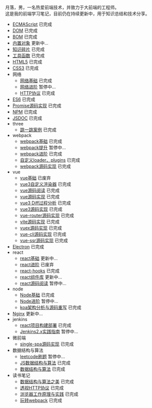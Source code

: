 月落，男，一名热爱前端技术，并致力于大前端的工程师。 <br />
这是我的前端学习笔记，目前仍在持续更新中，用于知识总结和技术分享。

* [ECMAScript](https://git.yueluo.club/heora/notes/src/master/ecmascript) 已完成
* [DOM](https://git.yueluo.club/heora/notes/src/master/dom) 已完成
* [BOM](https://git.yueluo.club/heora/notes/src/master/bom) 已完成
* [内置对象](https://git.yueluo.club/heora/notes/src/master/Built_in_objects) 更新中...
* [知识碎片](https://git.yueluo.club/heora/notes/src/master/fragment) 已完成
* [工具函数](https://git.yueluo.club/heora/notes/src/master/utils) 已完成
* [HTML5](https://git.yueluo.club/heora/notes/src/master/html5) 已完成
* [CSS3](https://git.yueluo.club/heora/notes/src/master/css3) 已完成
* 网络
  + [网络基础](https://git.yueluo.club/heora/notes/src/master/network/base) 已完成
  + [网络进阶](https://git.yueluo.club/heora/notes/src/master/network/plus) 暂停中...
  + [HTTP协议](https://www.yuque.com/yyne87/mw1l9v) 已完成
* [ES6](https://git.yueluo.club/heora/notes/src/master/es6) 已完成
* [Promise源码实现](https://git.yueluo.club/heora/notes/src/master/promise) 已完成
* [NPM](https://git.yueluo.club/heora/notes/src/master/npm) 已完成
* [JSDOC](https://git.yueluo.club/heora/notes/src/master/doc) 已完成
* three
  + [跳一跳案例](https://git.yueluo.club/heora/notes/src/master/three.js/jump) 已完成
* webpack
  + [webpack基础](https://git.yueluo.club/heora/notes/src/master/webpack/webpack) 已完成
  + [webpack提升](https://git.yueluo.club/heora/notes/src/master/webpack/webpack_plus) 暂停中...
  + [webpack进阶](https://git.yueluo.club/heora/notes/src/master/webpack/webpack_tencent) 已完成
  + [自定义loader、plugins](https://git.yueluo.club/heora/notes/src/master/webpack/webpack_write) 已完成
  + [webpack源码实现](https://git.yueluo.club/heora/notes/src/master/webpack/webpack_write) 已完成
* vue
  + [vue基础](https://git.yueluo.club/heora/notes/src/master/vue/vue_base) 已废弃
  + [vue3自定义渲染器](https://git.yueluo.club/heora/notes/src/master/vue/vue3_renderer) 已完成
  + [vue源码阅读](https://git.yueluo.club/heora/notes/src/master/vue/vue_source) 已完成
  + [vue源码实现](https://git.yueluo.club/heora/notes/src/master/vue/vue_source_design) 已完成
  + [vue3 Diff过程分析](https://git.yueluo.club/heora/notes/src/master/vue/vue3_diff) 已完成
  + [vue3源码实现](https://git.yueluo.club/heora/notes/src/master/vue/vue3_source) 已完成
  + [vue-router源码实现](https://git.yueluo.club/heora/notes/src/master/vue/vue_router) 已完成
  + [vite源码实现](https://git.yueluo.club/heora/notes/src/master/vue/vue_vite) 已完成
  + [vuex源码实现](https://git.yueluo.club/heora/notes/src/master/vue/vuex) 已完成
  + [vue-cli源码实现](https://git.yueluo.club/heora/notes/src/master/vue/vue_cli) 已完成
  + [vue-ssr源码实现](https://git.yueluo.club/heora/notes/src/master/vue/vue_ssr) 已完成
* [Electron](https://git.yueluo.club/heora/notes/src/master/electron) 已完成
* react
  + [react基础](https://git.yueluo.club/heora/notes/src/master/react/react_base) 更新中...
  + [react进阶](https://git.yueluo.club/heora/notes/src/master/react/react_plus) 已废弃
  + [react-hooks](https://git.yueluo.club/heora/notes/src/master/react/react_hooks) 已完成
  + [react组件库](https://git.yueluo.club/heora/notes/src/master/react/react_components) 更新中...
  + [react源码阅读](https://git.yueluo.club/heora/notes/src/master/react/react_source) 暂停中...
* node
  + [Node基础](https://git.yueluo.club/heora/notes/src/master/node/base) 已完成
  + [Node进阶](https://git.yueluo.club/heora/notes/src/master/node/plus) 暂停中...
  + [koa架构分析与源码重写](https://git.yueluo.club/heora/notes/src/master/koa) 已完成
* [Nginx](https://git.yueluo.club/heora/notes/src/master/nginx) 更新中...
* jenkins
  + [react项目构建部署](https://git.yueluo.club/heora/notes/src/master/jenkins/practice) 已完成
  + [Jenkins2.x实践指南](https://git.yueluo.club/heora/notes/src/master/jenkins/jenkins2.x) 暂停中...
* 微前端
  + [single-spa源码实现](https://git.yueluo.club/heora/notes/src/master/micro_frontends) 已完成
* 数据结构与算法
  + [leetcode刷题](https://git.yueluo.club/heora/notes/src/master/leetcode) 暂停中...
  + [JS数据结构与算法](https://git.yueluo.club/heora/notes/src/master/algorithm) 已完成
  + [数据结构与算法](https://git.yueluo.club/heora/notes/src/master/algorithm_google) 已完成
* 读书笔记
  + [数据结构与算法之美](https://www.yuque.com/yyne87/lcqfte) 已完成
  + [透视HTTP协议](https://www.yuque.com/yyne87/mw1l9v) 已完成
  + [浏览器工作原理与实践](https://www.yuque.com/yyne87/wwaov6) 已完成
  + [玩转webpack](https://www.yuque.com/yyne87/bx73hd) 已完成
  